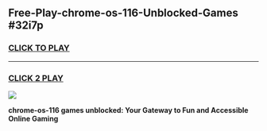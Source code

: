 
## Free-Play-chrome-os-116-Unblocked-Games #32i7p
<h3>
<a href="https://news.freeplayer.one?title=chrome-os-116&ref=8M">CLICK TO PLAY</a></h3>
<hr>

<h3>
<a href="https://news.freeplayer.one?title=chrome-os-116&ref=8M">CLICK 2 PLAY</a>
  
</h3>

<a href="https://news.freeplayer.one?title=chrome-os-116&ref=8M"><img src="https://clearcache.store/games.png"></a>


**chrome-os-116 games unblocked: Your Gateway to Fun and Accessible Online Gaming**
